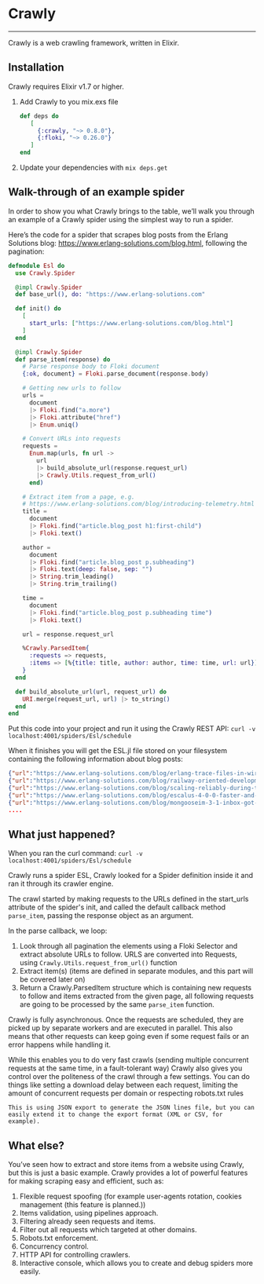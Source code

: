 # Crawly

---

Crawly is a web crawling framework, written in Elixir.

## Installation

Crawly requires Elixir v1.7 or higher.

1. Add Crawly to you mix.exs file
   ```elixir
   def deps do
      [
        {:crawly, "~> 0.8.0"},
        {:floki, "~> 0.26.0"}
      ]
   end
   ```
2. Update your dependencies with `mix deps.get`

## Walk-through of an example spider

In order to show you what Crawly brings to the table, we’ll walk you through an example of a Crawly spider using the simplest way to run a spider.

Here’s the code for a spider that scrapes blog posts from the Erlang Solutions blog: https://www.erlang-solutions.com/blog.html, following the pagination:

```elixir
defmodule Esl do
  use Crawly.Spider

  @impl Crawly.Spider
  def base_url(), do: "https://www.erlang-solutions.com"

  def init() do
    [
      start_urls: ["https://www.erlang-solutions.com/blog.html"]
    ]
  end

  @impl Crawly.Spider
  def parse_item(response) do
    # Parse response body to Floki document
    {:ok, document} = Floki.parse_document(response.body)

    # Getting new urls to follow
    urls =
      document
      |> Floki.find("a.more")
      |> Floki.attribute("href")
      |> Enum.uniq()

    # Convert URLs into requests
    requests =
      Enum.map(urls, fn url ->
        url
        |> build_absolute_url(response.request_url)
        |> Crawly.Utils.request_from_url()
      end)

    # Extract item from a page, e.g.
    # https://www.erlang-solutions.com/blog/introducing-telemetry.html
    title =
      document
      |> Floki.find("article.blog_post h1:first-child")
      |> Floki.text()

    author =
      document
      |> Floki.find("article.blog_post p.subheading")
      |> Floki.text(deep: false, sep: "")
      |> String.trim_leading()
      |> String.trim_trailing()

    time =
      document
      |> Floki.find("article.blog_post p.subheading time")
      |> Floki.text()

    url = response.request_url

    %Crawly.ParsedItem{
      :requests => requests,
      :items => [%{title: title, author: author, time: time, url: url}]
    }
  end

  def build_absolute_url(url, request_url) do
    URI.merge(request_url, url) |> to_string()
  end
end
```

Put this code into your project and run it using the Crawly REST API:
`curl -v localhost:4001/spiders/Esl/schedule`

When it finishes you will get the ESL.jl file stored on your filesystem containing the following information about blog posts:

```json
{"url":"https://www.erlang-solutions.com/blog/erlang-trace-files-in-wireshark.html","title":"Erlang trace files in Wireshark","time":"2018-06-07","author":"by Magnus Henoch"}
{"url":"https://www.erlang-solutions.com/blog/railway-oriented-development-with-erlang.html","title":"Railway oriented development with Erlang","time":"2018-06-13","author":"by Oleg Tarasenko"}
{"url":"https://www.erlang-solutions.com/blog/scaling-reliably-during-the-world-s-biggest-sports-events.html","title":"Scaling reliably during the World’s biggest sports events","time":"2018-06-21","author":"by Erlang Solutions"}
{"url":"https://www.erlang-solutions.com/blog/escalus-4-0-0-faster-and-more-extensive-xmpp-testing.html","title":"Escalus 4.0.0: faster and more extensive XMPP testing","time":"2018-05-22","author":"by Konrad Zemek"}
{"url":"https://www.erlang-solutions.com/blog/mongooseim-3-1-inbox-got-better-testing-got-easier.html","title":"MongooseIM 3.1 - Inbox got better, testing got easier","time":"2018-07-25","author":"by Piotr Nosek"}
....
```

## What just happened?

When you ran the curl command:
`curl -v localhost:4001/spiders/Esl/schedule`

Crawly runs a spider ESL, Crawly looked for a Spider definition inside it and ran it through its crawler engine.

The crawl started by making requests to the URLs defined in the start_urls attribute of the spider's init, and called the default callback method `parse_item`, passing the response object as an argument.

In the parse callback, we loop:

1. Look through all pagination the elements using a Floki Selector and extract absolute URLs to follow. URLS are converted into Requests, using `Crawly.Utils.request_from_url()` function
2. Extract item(s) (items are defined in separate modules, and this part
   will be covered later on)
3. Return a Crawly.ParsedItem structure which is containing new requests to follow and items extracted from the given page, all following requests are going to be processed by the same `parse_item` function.

Crawly is fully asynchronous. Once the requests are scheduled, they
are picked up by separate workers and are executed in parallel. This
also means that other requests can keep going even if some request
fails or an error happens while handling it.

While this enables you to do very fast crawls (sending multiple concurrent requests at the same time, in a fault-tolerant way) Crawly also gives you control over the politeness of the crawl through a few settings. You can do things like setting a download delay between each request, limiting the amount of concurrent requests per domain or respecting robots.txt rules

```
This is using JSON export to generate the JSON lines file, but you can easily extend it to change the export format (XML or CSV, for example).

```

## What else?

You’ve seen how to extract and store items from a website using Crawly, but this is just a basic example. Crawly provides a lot of powerful features for making scraping easy and efficient, such as:

1. Flexible request spoofing (for example user-agents rotation, cookies management (this feature is planned.))
2. Items validation, using pipelines approach.
3. Filtering already seen requests and items.
4. Filter out all requests which targeted at other domains.
5. Robots.txt enforcement.
6. Concurrency control.
7. HTTP API for controlling crawlers.
8. Interactive console, which allows you to create and debug spiders more easily.
